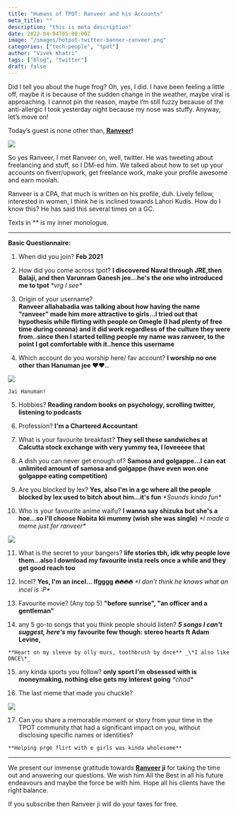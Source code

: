 ```yaml
---
title: "Humans of TPOT: Ranveer and his Accounts"
meta_title: ""
description: "this is meta description"
date: 2022-04-04T05:00:00Z
image: "/images/hotpot-twitter-banner-ranveer.png"
categories: ["tech-people", "tpot"]
author: "Vivek Khatri"
tags: ["blog", "twitter"]
draft: false
---
```


Did I tell you about the huge frog? Oh, yes, I did. I have been feeling a little off, maybe it is because of the sudden change in the weather, maybe viral is approaching. I cannot pin the reason, maybe I’m still fuzzy because of the anti-allergic I took yesterday night because my nose was stuffy. Anyway, let’s move on!

Today’s guest is none other than, **[Ranveer](https://x.com/ranveer2252?s=20)!**

[![](https://substack-post-media.s3.amazonaws.com/public/images/cb99af36-92f5-41f0-a2e9-3b8ad580313a_160x160.jpeg)](https://substackcdn.com/image/fetch/f_auto,q_auto:good,fl_progressive:steep/https%3A%2F%2Fsubstack-post-media.s3.amazonaws.com%2Fpublic%2Fimages%2Fcb99af36-92f5-41f0-a2e9-3b8ad580313a_160x160.jpeg)

So yes Ranveer, I met Ranveer on, well, twitter. He was tweeting about freelancing and stuff, so I DM-ed him. We talked about how to set up your accounts on fiverr/upwork, get freelance work, make your profile awesome and earn moolah.

Ranveer is a CPA, that much is written on his profile, duh. Lively fellow, interested in women, I think he is inclined towards Lahori Kudis. How do I know this? He has said this several times on a GC.

Texts in _\*<my inner monologue>\*_ is my inner monologue.

* * *

**Basic Questionnaire:**

1.  When did you join? **Feb 2021** 
    
2.  How did you come across tpot? **I discovered Naval through JRE,then Balaji, and then Varunram Ganesh jee...he's the one who introduced me to tpot** _\*vrg I see\*_
    
3.  Origin of your username?  
    **Ranveer allahabadia was talking about how having the name "ranveer" made him more attractive to girls...I tried out that hypothesis while flirting with people on Omegle (I had plenty of free time during corona) and it did work regardless of the culture they were from..since then I started telling people my name was ranveer, to the point I got comfortable with it..hence this username**
    
4.  Which account do you worship here/ fav account? **I worship no one other than Hanuman jee ❤️❤️..**
    
[![](https://substack-post-media.s3.amazonaws.com/public/images/001a292e-789c-42a5-b8de-51b3b1c6190a_554x554.jpeg)](https://substackcdn.com/image/fetch/f_auto,q_auto:good,fl_progressive:steep/https%3A%2F%2Fsubstack-post-media.s3.amazonaws.com%2Fpublic%2Fimages%2F001a292e-789c-42a5-b8de-51b3b1c6190a_554x554.jpeg)
    
    Jai Hanuman!
    
5.  Hobbies? **Reading random books on psychology, scrolling twitter, listening to podcasts**
    
6.  Profession? **I'm a Chartered Accountant**
    
7.  What is your favourite breakfast? **They sell these sandwiches at Calcutta stock exchange with very yummy tea, I loveeeee that**
    
8.  A dish you can never get enough of? **Samosa and golgappe...I can eat unlimited amount of samosa and golgappe (have even won one golgappe eating competition)**
    
9.  Are you blocked by lex? **Yes, also I'm in a gc where all the people blocked by lex used to bitch about him...it's fun** _\*Sounds kinda fun\*_
    
10.  Who is your favourite anime waifu? **I wanna say shizuka but she's a hoe...so I'll choose Nobita kii mummy (wish she was single)** _\*I made a meme just for ranveer\*_
    
[![](https://substack-post-media.s3.amazonaws.com/public/images/6a164b4f-d057-434c-ae35-276e6aa1e33c_500x500.jpeg)](https://substackcdn.com/image/fetch/f_auto,q_auto:good,fl_progressive:steep/https%3A%2F%2Fsubstack-post-media.s3.amazonaws.com%2Fpublic%2Fimages%2F6a164b4f-d057-434c-ae35-276e6aa1e33c_500x500.jpeg)
    
11.  What is the secret to your bangers? **life stories tbh, idk why people love them...also I download my favourite insta reels once a while and they get good reach too**
    
12.  Incel? **Yes, I'm an incel... lfgggg 🔥🔥🔥🔥** _\*I don’t think he knows what an incel is :P\*_
    
13.  Favourite movie? (Any top 5) **"before sunrise", "an officer and a gentleman"**
    
14.  any 5 go-to songs that you think people should listen? _**5 songs I can't suggest, here's**_ **my favourite few though: stereo hearts ft Adam Levine,**
    
    **Heart on my sleeve by olly murs, toothbrush by dnce** _\*I also like DNCE\*_
    
15.  any kinda sports you follow? **only sport I'm obsessed with is moneymaking, nothing else gets my interest going** _\*chad\*_
    
16.  The last meme that made you chuckle?
    

[![](https://substack-post-media.s3.amazonaws.com/public/images/9437c69d-dc81-45a3-944f-38ba7acf7ccd_527x1200.jpeg)](https://substackcdn.com/image/fetch/f_auto,q_auto:good,fl_progressive:steep/https%3A%2F%2Fsubstack-post-media.s3.amazonaws.com%2Fpublic%2Fimages%2F9437c69d-dc81-45a3-944f-38ba7acf7ccd_527x1200.jpeg)

17.  Can you share a memorable moment or story from your time in the TPOT community that had a significant impact on you, without disclosing specific names or identities?
    
    **Helping prge flirt with e girls was kinda wholesome**
    

* * *

We present our immense gratitude towards **[Ranveer](https://x.com/ranveer2252?s=20) ji** for taking the time out and answering our questions. We wish him All the Best in all his future endeavours and maybe the force be with him. Hope all his clients have the right balance.

If you subscribe then Ranveer ji will do your taxes for free.
